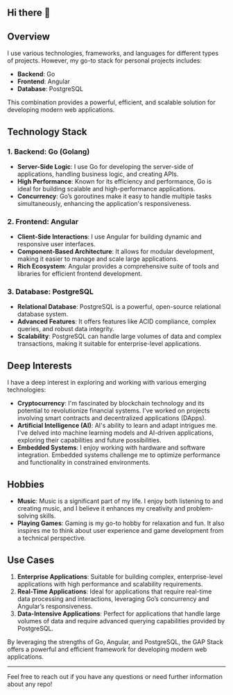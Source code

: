 ## Hi there 👋


## Overview

I use various technologies, frameworks, and languages for different types of projects. However, my go-to stack for personal projects includes:

- **Backend**: Go
- **Frontend**: Angular
- **Database**: PostgreSQL

This combination provides a powerful, efficient, and scalable solution for developing modern web applications.

## Technology Stack

### 1. Backend: Go (Golang)

- **Server-Side Logic**: I use Go for developing the server-side of applications, handling business logic, and creating APIs.
- **High Performance**: Known for its efficiency and performance, Go is ideal for building scalable and high-performance applications.
- **Concurrency**: Go’s goroutines make it easy to handle multiple tasks simultaneously, enhancing the application's responsiveness.

### 2. Frontend: Angular

- **Client-Side Interactions**: I use Angular for building dynamic and responsive user interfaces.
- **Component-Based Architecture**: It allows for modular development, making it easier to manage and scale large applications.
- **Rich Ecosystem**: Angular provides a comprehensive suite of tools and libraries for efficient frontend development.

### 3. Database: PostgreSQL

- **Relational Database**: PostgreSQL is a powerful, open-source relational database system.
- **Advanced Features**: It offers features like ACID compliance, complex queries, and robust data integrity.
- **Scalability**: PostgreSQL can handle large volumes of data and complex transactions, making it suitable for enterprise-level applications.

## Deep Interests

I have a deep interest in exploring and working with various emerging technologies:

- **Cryptocurrency**: I'm fascinated by blockchain technology and its potential to revolutionize financial systems. I've worked on projects involving smart contracts and decentralized applications (DApps).
- **Artificial Intelligence (AI)**: AI's ability to learn and adapt intrigues me. I've delved into machine learning models and AI-driven applications, exploring their capabilities and future possibilities.
- **Embedded Systems**: I enjoy working with hardware and software integration. Embedded systems challenge me to optimize performance and functionality in constrained environments.

## Hobbies

- **Music**: Music is a significant part of my life. I enjoy both listening to and creating music, and I believe it enhances my creativity and problem-solving skills.
- **Playing Games**: Gaming is my go-to hobby for relaxation and fun. It also inspires me to think about user experience and game development from a technical perspective.

## Use Cases

1. **Enterprise Applications**: Suitable for building complex, enterprise-level applications with high performance and scalability requirements.
2. **Real-Time Applications**: Ideal for applications that require real-time data processing and interactions, leveraging Go’s concurrency and Angular’s responsiveness.
3. **Data-Intensive Applications**: Perfect for applications that handle large volumes of data and require advanced querying capabilities provided by PostgreSQL.

By leveraging the strengths of Go, Angular, and PostgreSQL, the GAP Stack offers a powerful and efficient framework for developing modern web applications.

---

Feel free to reach out if you have any questions or need further information about any repo!

<!--
**Adi-111/Adi-111** is a ✨ _special_ ✨ repository because its `README.md` (this file) appears on your GitHub profile.


